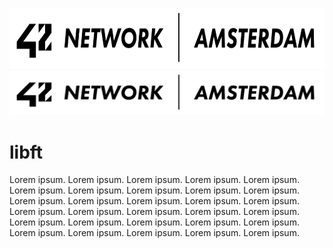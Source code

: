 <p align="center">
  <img width="700" height="98" src="https://raw.githubusercontent.com/mithraskuipers/mithraskuipers/main/readme_srcs/42/logo.png">
  <img width="" height="" src="https://raw.githubusercontent.com/mithraskuipers/mithraskuipers/main/readme_srcs/42/logo.png">

</p>

# libft
Lorem ipsum. Lorem ipsum. Lorem ipsum. Lorem ipsum. Lorem ipsum. Lorem ipsum. Lorem ipsum. Lorem ipsum. Lorem ipsum. Lorem ipsum. Lorem ipsum. Lorem ipsum. Lorem ipsum. Lorem ipsum. Lorem ipsum. Lorem ipsum. Lorem ipsum. Lorem ipsum. Lorem ipsum. Lorem ipsum. Lorem ipsum. Lorem ipsum. Lorem ipsum. Lorem ipsum. Lorem ipsum. Lorem ipsum. Lorem ipsum. Lorem ipsum. Lorem ipsum. Lorem ipsum. 

